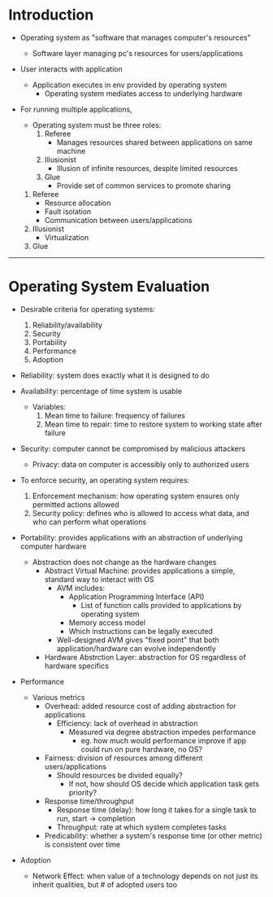 # Introduction

- Operating system as "software that manages computer's resources"
    - Software layer managing pc's resources for users/applications

- User interacts with application
    - Application executes in env provided by operating system
        - Operating system mediates access to underlying hardware

- For running multiple applications,
    - Operating system must be three roles:
        1. Referee
            - Manages resources shared between applications on same machine
        2. Illusionist
            - Illusion of infinite resources, despite limited resources
        3. Glue
            - Provide set of common services to promote sharing

    1. Referee
        - Resource allocation
        - Fault isolation
        - Communication between users/applications
    2. Illusionist
        - Virtualization
    3. Glue
---
# Operating System Evaluation

- Desirable criteria for operating systems:
    1. Reliability/availability
    2. Security
    3. Portability
    4. Performance
    5. Adoption

- Reliability: system does exactly what it is designed to do
- Availability: percentage of time system is usable
    - Variables:
        1. Mean time to failure: frequency of failures
        2. Mean time to repair: time to restore system to working state after failure

- Security: computer cannot be compromised by malicious attackers
    - Privacy: data on computer is accessibly only to authorized users
- To enforce security, an operating system requires:
    1. Enforcement mechanism: how operating system ensures only permitted actions allowed
    2. Security policy: defines who is allowed to access what data, and who can perform what operations

- Portability: provides applications with an abstraction of underlying computer hardware
    - Abstraction does not change as the hardware changes
        - Abstract Virtual Machine: provides applications a simple, standard way to interact with OS
            - AVM includes:
                - Application Programming Interface (API)
                    - List of function calls provided to applications by operating system
                - Memory access model
                - Which instructions can be legally executed
            - Well-designed AVM gives "fixed point" that both application/hardware can evolve independently
        - Hardware Abstrction Layer:  abstraction for OS regardless of hardware specifics

- Performance
    - Various metrics
        - Overhead: added resource cost of adding abstraction for applications
            - Efficiency: lack of overhead in abstraction
                - Measured via degree abstraction impedes performance
                    - eg. how much would performance improve if app could run on pure hardware, no OS?
        - Fairness: division of resources among different users/applications
            - Should resources be divided equally?
                - If not, how should OS decide which application task gets priority?
        - Response time/throughput
            - Response time (delay): how long it takes for a single task to run, start -> completion
            - Throughput: rate at which system completes tasks
        - Predicability: whether a system's response time (or other metric) is consistent over time

- Adoption
    - Network Effect: when value of a technology depends on not just its inherit qualities, but # of adopted users too
